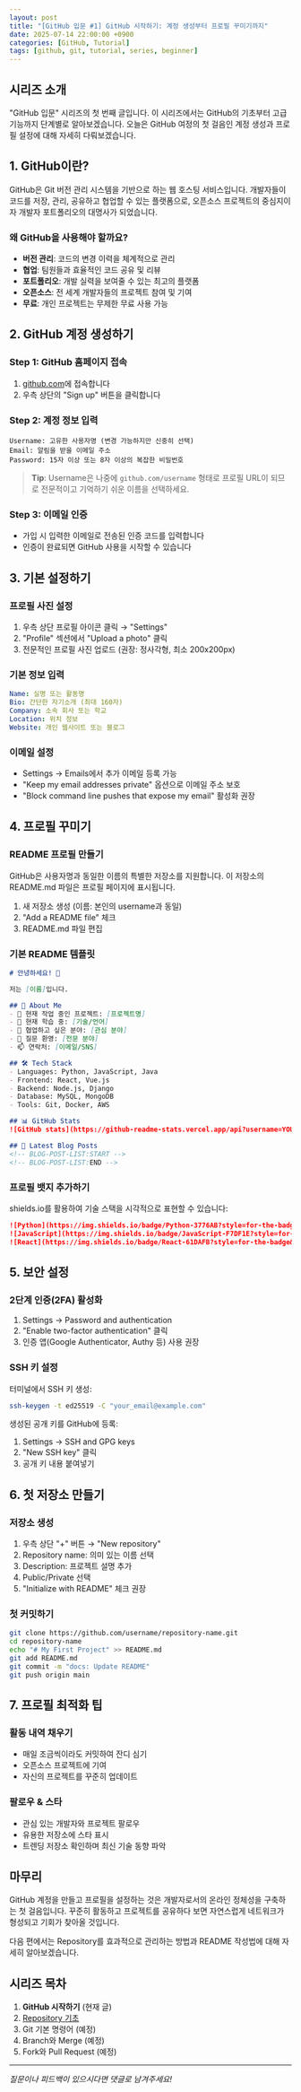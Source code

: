 ```yaml
---
layout: post
title: "[GitHub 입문 #1] GitHub 시작하기: 계정 생성부터 프로필 꾸미기까지"
date: 2025-07-14 22:00:00 +0900
categories: [GitHub, Tutorial]
tags: [github, git, tutorial, series, beginner]
---
```


## 시리즈 소개

"GitHub 입문" 시리즈의 첫 번째 글입니다. 이 시리즈에서는 GitHub의 기초부터 고급 기능까지 단계별로 알아보겠습니다. 오늘은 GitHub 여정의 첫 걸음인 계정 생성과 프로필 설정에 대해 자세히 다뤄보겠습니다.

## 1. GitHub이란?

GitHub은 Git 버전 관리 시스템을 기반으로 하는 웹 호스팅 서비스입니다. 개발자들이 코드를 저장, 관리, 공유하고 협업할 수 있는 플랫폼으로, 오픈소스 프로젝트의 중심지이자 개발자 포트폴리오의 대명사가 되었습니다.

### 왜 GitHub을 사용해야 할까요?

- **버전 관리**: 코드의 변경 이력을 체계적으로 관리
- **협업**: 팀원들과 효율적인 코드 공유 및 리뷰
- **포트폴리오**: 개발 실력을 보여줄 수 있는 최고의 플랫폼
- **오픈소스**: 전 세계 개발자들의 프로젝트 참여 및 기여
- **무료**: 개인 프로젝트는 무제한 무료 사용 가능

## 2. GitHub 계정 생성하기

### Step 1: GitHub 홈페이지 접속
1. [github.com](https://github.com)에 접속합니다
2. 우측 상단의 "Sign up" 버튼을 클릭합니다

### Step 2: 계정 정보 입력
```
Username: 고유한 사용자명 (변경 가능하지만 신중히 선택)
Email: 알림을 받을 이메일 주소
Password: 15자 이상 또는 8자 이상의 복잡한 비밀번호
```

> **Tip**: Username은 나중에 `github.com/username` 형태로 프로필 URL이 되므로 전문적이고 기억하기 쉬운 이름을 선택하세요.

### Step 3: 이메일 인증
- 가입 시 입력한 이메일로 전송된 인증 코드를 입력합니다
- 인증이 완료되면 GitHub 사용을 시작할 수 있습니다

## 3. 기본 설정하기

### 프로필 사진 설정
1. 우측 상단 프로필 아이콘 클릭 → "Settings"
2. "Profile" 섹션에서 "Upload a photo" 클릭
3. 전문적인 프로필 사진 업로드 (권장: 정사각형, 최소 200x200px)

### 기본 정보 입력
```yaml
Name: 실명 또는 활동명
Bio: 간단한 자기소개 (최대 160자)
Company: 소속 회사 또는 학교
Location: 위치 정보
Website: 개인 웹사이트 또는 블로그
```

### 이메일 설정
- Settings → Emails에서 추가 이메일 등록 가능
- "Keep my email addresses private" 옵션으로 이메일 주소 보호
- "Block command line pushes that expose my email" 활성화 권장

## 4. 프로필 꾸미기

### README 프로필 만들기

GitHub은 사용자명과 동일한 이름의 특별한 저장소를 지원합니다. 이 저장소의 README.md 파일은 프로필 페이지에 표시됩니다.

1. 새 저장소 생성 (이름: 본인의 username과 동일)
2. "Add a README file" 체크
3. README.md 파일 편집

### 기본 README 템플릿

```markdown
# 안녕하세요! 👋

저는 [이름]입니다.

## 🚀 About Me
- 🔭 현재 작업 중인 프로젝트: [프로젝트명]
- 🌱 현재 학습 중: [기술/언어]
- 👯 협업하고 싶은 분야: [관심 분야]
- 💬 질문 환영: [전문 분야]
- 📫 연락처: [이메일/SNS]

## 🛠️ Tech Stack
- Languages: Python, JavaScript, Java
- Frontend: React, Vue.js
- Backend: Node.js, Django
- Database: MySQL, MongoDB
- Tools: Git, Docker, AWS

## 📊 GitHub Stats
![GitHub stats](https://github-readme-stats.vercel.app/api?username=YOUR_USERNAME&show_icons=true&theme=radical)

## 📝 Latest Blog Posts
<!-- BLOG-POST-LIST:START -->
<!-- BLOG-POST-LIST:END -->
```

### 프로필 뱃지 추가하기

shields.io를 활용하여 기술 스택을 시각적으로 표현할 수 있습니다:

```markdown
![Python](https://img.shields.io/badge/Python-3776AB?style=for-the-badge&logo=python&logoColor=white)
![JavaScript](https://img.shields.io/badge/JavaScript-F7DF1E?style=for-the-badge&logo=javascript&logoColor=black)
![React](https://img.shields.io/badge/React-61DAFB?style=for-the-badge&logo=react&logoColor=black)
```

## 5. 보안 설정

### 2단계 인증(2FA) 활성화
1. Settings → Password and authentication
2. "Enable two-factor authentication" 클릭
3. 인증 앱(Google Authenticator, Authy 등) 사용 권장

### SSH 키 설정
터미널에서 SSH 키 생성:
```bash
ssh-keygen -t ed25519 -C "your_email@example.com"
```

생성된 공개 키를 GitHub에 등록:
1. Settings → SSH and GPG keys
2. "New SSH key" 클릭
3. 공개 키 내용 붙여넣기

## 6. 첫 저장소 만들기

### 저장소 생성
1. 우측 상단 "+" 버튼 → "New repository"
2. Repository name: 의미 있는 이름 선택
3. Description: 프로젝트 설명 추가
4. Public/Private 선택
5. "Initialize with README" 체크 권장

### 첫 커밋하기
```bash
git clone https://github.com/username/repository-name.git
cd repository-name
echo "# My First Project" >> README.md
git add README.md
git commit -m "docs: Update README"
git push origin main
```

## 7. 프로필 최적화 팁

### 활동 내역 채우기
- 매일 조금씩이라도 커밋하여 잔디 심기
- 오픈소스 프로젝트에 기여
- 자신의 프로젝트를 꾸준히 업데이트

### 팔로우 & 스타
- 관심 있는 개발자와 프로젝트 팔로우
- 유용한 저장소에 스타 표시
- 트렌딩 저장소 확인하며 최신 기술 동향 파악

## 마무리

GitHub 계정을 만들고 프로필을 설정하는 것은 개발자로서의 온라인 정체성을 구축하는 첫 걸음입니다. 꾸준히 활동하고 프로젝트를 공유하다 보면 자연스럽게 네트워크가 형성되고 기회가 찾아올 것입니다.

다음 편에서는 Repository를 효과적으로 관리하는 방법과 README 작성법에 대해 자세히 알아보겠습니다.

## 시리즈 목차
1. **GitHub 시작하기** (현재 글)
2. [Repository 기초](/posts/github-series-02-repository-basics/)
3. Git 기본 명령어 (예정)
4. Branch와 Merge (예정)
5. Fork와 Pull Request (예정)

---

*질문이나 피드백이 있으시다면 댓글로 남겨주세요!*